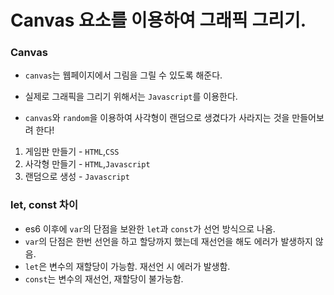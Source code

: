 # Canvas 요소를 이용하여 그래픽 그리기.

### Canvas
- `canvas`는 웹페이지에서 그림을 그릴 수 있도록 해준다.
- 실제로 그래픽을 그리기 위해서는 `Javascript`를 이용한다.

- `canvas`와 `random`을 이용하여 사각형이 랜덤으로 생겼다가 사라지는 것을 만들어보려 한다!
  
1. 게임판 만들기 - `HTML`,`CSS`
2. 사각형 만들기 - `HTML`,`Javascript`
3. 랜덤으로 생성 - `Javascript`

### let, const 차이
- es6 이후에 `var`의 단점을 보완한 `let`과 `const`가 선언 방식으로 나옴.
- `var`의 단점은 한번 선언을 하고 할당까지 했는데 재선언을 해도 에러가 발생하지 않음.
- `let`은 변수의 재할당이 가능함. 재선언 시 에러가 발생함.
- `const`는 변수의 재선언, 재할당이 불가능함.